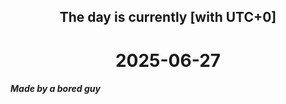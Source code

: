 <h2 align=center>The day is currently [with UTC+0]</h2>
<h1 align=center><!--TIME BEGIN-->2025-06-27<!--TIME END--></h1>
<h5>Made by a bored guy</h5>
